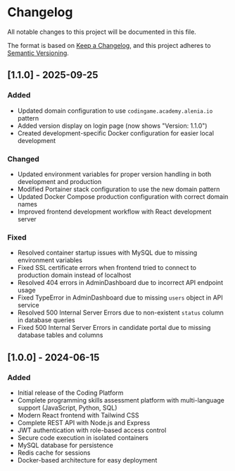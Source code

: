 # Changelog

All notable changes to this project will be documented in this file.

The format is based on [Keep a Changelog](https://keepachangelog.com/en/1.0.0/),
and this project adheres to [Semantic Versioning](https://semver.org/spec/v2.0.0.html).

## [1.1.0] - 2025-09-25

### Added
- Updated domain configuration to use `codingame.academy.alenia.io` pattern
- Added version display on login page (now shows "Version: 1.1.0")
- Created development-specific Docker configuration for easier local development

### Changed
- Updated environment variables for proper version handling in both development and production
- Modified Portainer stack configuration to use the new domain pattern
- Updated Docker Compose production configuration with correct domain names
- Improved frontend development workflow with React development server

### Fixed
- Resolved container startup issues with MySQL due to missing environment variables
- Fixed SSL certificate errors when frontend tried to connect to production domain instead of localhost
- Resolved 404 errors in AdminDashboard due to incorrect API endpoint usage
- Fixed TypeError in AdminDashboard due to missing `users` object in API service
- Resolved 500 Internal Server Errors due to non-existent `status` column in database queries
- Fixed 500 Internal Server Errors in candidate portal due to missing database tables and columns

## [1.0.0] - 2024-06-15

### Added
- Initial release of the Coding Platform
- Complete programming skills assessment platform with multi-language support (JavaScript, Python, SQL)
- Modern React frontend with Tailwind CSS
- Complete REST API with Node.js and Express
- JWT authentication with role-based access control
- Secure code execution in isolated containers
- MySQL database for persistence
- Redis cache for sessions
- Docker-based architecture for easy deployment